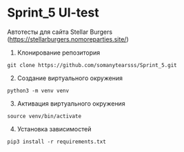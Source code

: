 # Sprint_5 UI-test

Автотесты для сайта Stellar Burgers (https://stellarburgers.nomoreparties.site/)

<!--Установка-->

1. Клонирование репозитория

```git clone https://github.com/somanytearsss/Sprint_5.git ```

2. Создание виртуального окружения

```python3 -m venv venv```

3. Активация виртуального окружения

```source venv/bin/activate```

4. Установка зависимостей

```pip3 install -r requirements.txt```

